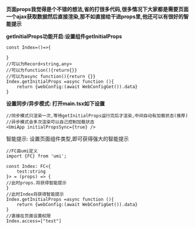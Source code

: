 **页面props我觉得是个不错的想法,省的打很多代码,很多情况下大家都是需要页面一个ajax获取数据然后直接渲染,那不如直接给干进props里,他还可以有很好的智能提示**

**getInitialProps功能开启:设置组件getInitialProps**

```
const Index=()=>{

}
//可以为Record<string,any>
//可以为function(){return{}}
//可以为async function(){return {}}
Index.getInitialProps =async function (){
    return {webConfig:(await WebConfigGet()).data}
}
```


**设置同步/异步模式: 打开main.tsx如下设置**
```
//同步模式只渲染一次,等待getInitialProps运行完后才渲染,中间自动有加载状态(推荐)
//异步模式会多次渲染可以自己控制加载状态
<UmiApp initialPropsSync={true} />
```


智能提示: 设置页面组件类型,即可获得强大的智能提示
```
//FC由umi定义
import {FC} from 'umi';

const Index: FC<{
    test:string
}> = (props) => {
//此时props.将获得智能提示
}
//此时Index将获得智能提示
Index.getInitialProps =async function (){
    return {webConfig:(await WebConfigGet()).data}
}
//直接在页面设置权限
Index.access=["test"]
```



